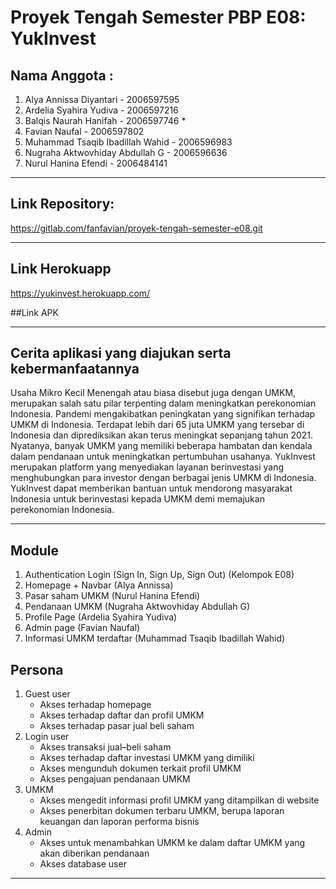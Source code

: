 # Proyek Tengah Semester PBP E08: YukInvest


## Nama Anggota :

1. Alya Annissa Diyantari - 2006597595
2. Ardelia Syahira Yudiva - 2006597216
3. Balqis Naurah Hanifah - 2006597746 *
4. Favian Naufal - 2006597802
5. Muhammad Tsaqib Ibadillah Wahid - 2006596983
6. Nugraha Aktwovhiday Abdullah G -  2006596636
7. Nurul Hanina Efendi - 2006484141

---

## Link Repository:
https://gitlab.com/fanfavian/proyek-tengah-semester-e08.git

---

## Link Herokuapp
https://yukinvest.herokuapp.com/

##Link APK


---

## Cerita aplikasi yang diajukan serta kebermanfaatannya

Usaha Mikro Kecil Menengah atau biasa disebut juga dengan UMKM, merupakan salah satu pilar terpenting dalam meningkatkan perekonomian Indonesia. Pandemi mengakibatkan peningkatan yang signifikan terhadap UMKM di Indonesia. Terdapat lebih dari 65 juta UMKM yang tersebar di Indonesia dan diprediksikan akan terus meningkat sepanjang tahun 2021. Nyatanya, banyak UMKM yang memiliki beberapa hambatan dan kendala dalam pendanaan untuk meningkatkan pertumbuhan usahanya. YukInvest merupakan platform yang menyediakan layanan berinvestasi yang menghubungkan para investor dengan berbagai jenis UMKM di Indonesia. YukInvest dapat memberikan bantuan untuk mendorong masyarakat Indonesia untuk berinvestasi kepada UMKM demi memajukan perekonomian Indonesia. 

---

## Module
1. Authentication Login (Sign In, Sign Up, Sign Out) (Kelompok E08)
2. Homepage + Navbar  (Alya Annissa)
3. Pasar saham UMKM (Nurul Hanina Efendi)
4. Pendanaan UMKM (Nugraha Aktwovhiday Abdullah G)
5. Profile Page (Ardelia Syahira Yudiva)
6. Admin page (Favian Naufal)
7. Informasi UMKM terdaftar (Muhammad Tsaqib Ibadillah Wahid)

## Persona
1. Guest user
    - Akses terhadap homepage
    - Akses terhadap daftar dan profil UMKM
    - Akses terhadap pasar jual beli saham
2. Login user
    - Akses transaksi jual–beli saham
    - Akses terhadap daftar investasi UMKM yang dimiliki
    - Akses mengunduh dokumen terkait profil UMKM
    - Akses pengajuan pendanaan UMKM
3. UMKM
    - Akses mengedit informasi profil UMKM yang ditampilkan di website
    - Akses penerbitan dokumen terbaru UMKM, berupa laporan keuangan dan laporan performa bisnis
4. Admin
    - Akses untuk menambahkan UMKM ke dalam daftar UMKM yang akan diberikan pendanaan
    - Akses database user

---
